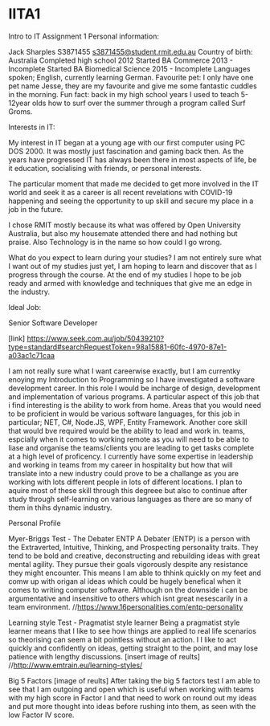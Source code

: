 # IITA1
Intro to IT Assignment 1
Personal information:

Jack Sharples
S3871455
s3871455@student.rmit.edu.au
Country of birth: Australia
Completed high school 2012
Started BA Commerce 2013 - Incomplete
Started BA Biomedical Science 2015 - Incomplete
Languages spoken; English, currently learning German.
Favourite pet: I only have one pet name Jesse, they are my favourite and give me some fantastic cuddles in the morning.
Fun fact: back in my high school years I used to teach 5-12year olds how to surf over the summer through a program called Surf Groms.

Interests in IT:

My interest in IT began at a young age with our first computer using PC DOS 2000. It was mostly just fascination and gaming back then. As the years have progressed IT has always been there in most aspects of life, be it education, socialising with friends, or personal interests.

The particular moment that made me decided to get more involved in the IT world and seek it as a career is all recent revelations with COVID-19 happening and seeing the opportunity to up skill and secure my place in a job in the future.

I chose RMIT mostly because its what was offered by Open University Australia, but also my housemate attended there and had nothing but praise. Also Technology is in the name so how could I go wrong.

What do you expect to learn during your studies?
I am not entirely sure what I want out of my studies just yet, I am hoping to learn and discover that as I progress through the course. At the end of my studies I hope to be job ready and armed with knowledge and techniques that give me an edge in the industry.

Ideal Job:

Senior Software Developer

[link] https://www.seek.com.au/job/50439210?type=standard#searchRequestToken=98a15881-60fc-4970-87e1-a03ac1c71caa

I am not really sure what I want careerwise exactly, but I am currentky enoying my Introduction to Programming so I have investigated a software development career.
In this role I would be incharge of design, development and implementation of various programs. A particular aspect of this job that i find interesting is the
ability to work from home.
Areas that you would need to be proficient in would be  various software languages, for this job in particular; NET, C#, Node.JS, WPF, Entity Framework. Another core skill that would bve required would be the ability to lead and work in. teams, espcially when it comes to working remote as you will need to be able to liase and organise the teams/clients you are leading to get tasks complete at a high level of proficency. 
I currently have some expertise in leadership and working in teams from my career in hospitality but how that will translate into a new industry could prove to be a challange as you are working with lots different people in lots of different locations.
I plan to aquire most of these skill through this degreee but also to continue after study through self-learning on various languages as there are so many of them in thihs dynamic industry.

Personal Profile

Myer-Briggs Test - The Debater ENTP
A Debater (ENTP) is a person with the Extraverted, Intuitive, Thinking, and Prospecting personality traits. They tend to be bold and creative, deconstructing and rebuilding ideas with great mental agility. They pursue their goals vigorously despite any resistance they might encounter.
This means I am able to thhink quickly on my feet and comw up with origan al ideas which could be hugely benefical when it comes to writing computer software. Although on the downside i can be argumentative and insensitive to others which isnt great nesescarily in a team environment.
//https://www.16personalities.com/entp-personality

Learning style Test - Pragmatist style learner
Being a pragmatist style learner means that I like to see how things are applied to real life scenarios so theorising can seem a bit pointless without an action. I I like to act quickly and confidently on ideas, getting straight to the point, and may lose patience with lengthy discussions.
[insert image of reults]
//http://www.emtrain.eu/learning-styles/

Big 5 Factors
[image of reults]
After taking the big 5 factors test I am able to see that I am outgoing and open which is useful when working with teams with my high score in Factor I and that need to work on round out my ideas and put more thought into ideas before rushing into them, as seen with the low Factor IV score.

